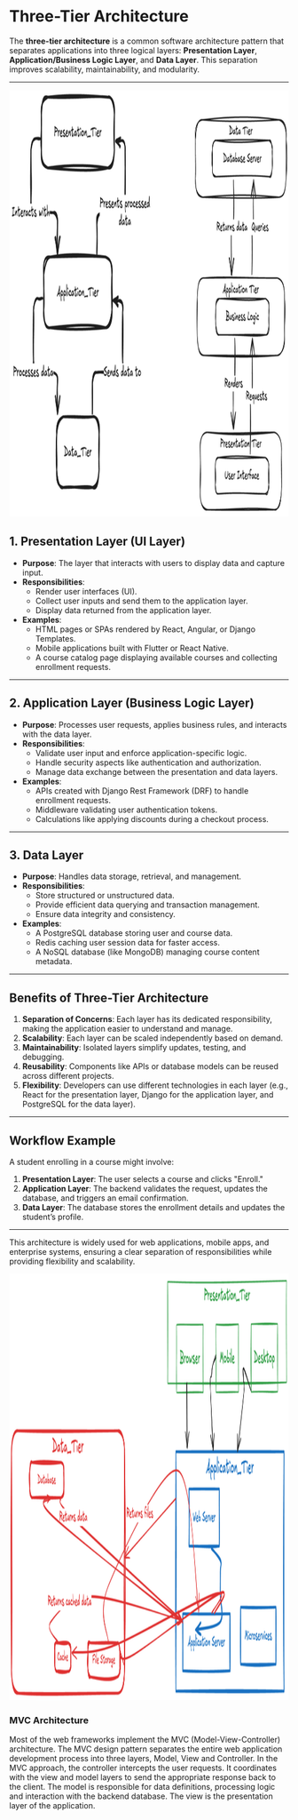 # Three-Tier Architecture

The **three-tier architecture** is a common software architecture pattern that separates applications into three logical layers: **Presentation Layer**, **Application/Business Logic Layer**, and **Data Layer**. This separation improves scalability, maintainability, and modularity.

---

<img src="./app-tier-example.png" alt="three tier architecture with example" height="768" width="1092">

## 1. Presentation Layer (UI Layer)

- **Purpose**: The layer that interacts with users to display data and capture input.
- **Responsibilities**:
  - Render user interfaces (UI).
  - Collect user inputs and send them to the application layer.
  - Display data returned from the application layer.
- **Examples**:
  - HTML pages or SPAs rendered by React, Angular, or Django Templates.
  - Mobile applications built with Flutter or React Native.
  - A course catalog page displaying available courses and collecting enrollment requests.

---

## 2. Application Layer (Business Logic Layer)

- **Purpose**: Processes user requests, applies business rules, and interacts with the data layer.
- **Responsibilities**:
  - Validate user input and enforce application-specific logic.
  - Handle security aspects like authentication and authorization.
  - Manage data exchange between the presentation and data layers.
- **Examples**:
  - APIs created with Django Rest Framework (DRF) to handle enrollment requests.
  - Middleware validating user authentication tokens.
  - Calculations like applying discounts during a checkout process.

---

## 3. Data Layer

- **Purpose**: Handles data storage, retrieval, and management.
- **Responsibilities**:
  - Store structured or unstructured data.
  - Provide efficient data querying and transaction management.
  - Ensure data integrity and consistency.
- **Examples**:
  - A PostgreSQL database storing user and course data.
  - Redis caching user session data for faster access.
  - A NoSQL database (like MongoDB) managing course content metadata.

---

## Benefits of Three-Tier Architecture

1. **Separation of Concerns**: Each layer has its dedicated responsibility, making the application easier to understand and manage.
2. **Scalability**: Each layer can be scaled independently based on demand.
3. **Maintainability**: Isolated layers simplify updates, testing, and debugging.
4. **Reusability**: Components like APIs or database models can be reused across different projects.
5. **Flexibility**: Developers can use different technologies in each layer (e.g., React for the presentation layer, Django for the application layer, and PostgreSQL for the data layer).

---

## Workflow Example

A student enrolling in a course might involve:

1. **Presentation Layer**: The user selects a course and clicks "Enroll."
2. **Application Layer**: The backend validates the request, updates the database, and triggers an email confirmation.
3. **Data Layer**: The database stores the enrollment details and updates the student’s profile.

---

This architecture is widely used for web applications, mobile apps, and enterprise systems, ensuring a clear separation of responsibilities while providing flexibility and scalability.

<img src="./app-tiers-white.png" alt="three tier architecture" height="768" width="1092">

### MVC Architecture

Most of the web frameworks implement the MVC (Model-View-Controller) architecture.
The MVC design pattern separates the entire web application development process into three layers, Model, View and Controller.
In the MVC approach, the controller intercepts the user requests.
It coordinates with the view and model layers to send the appropriate response back to the client.
The model is responsible for data definitions, processing logic and interaction with the backend database.
The view is the presentation layer of the application.
